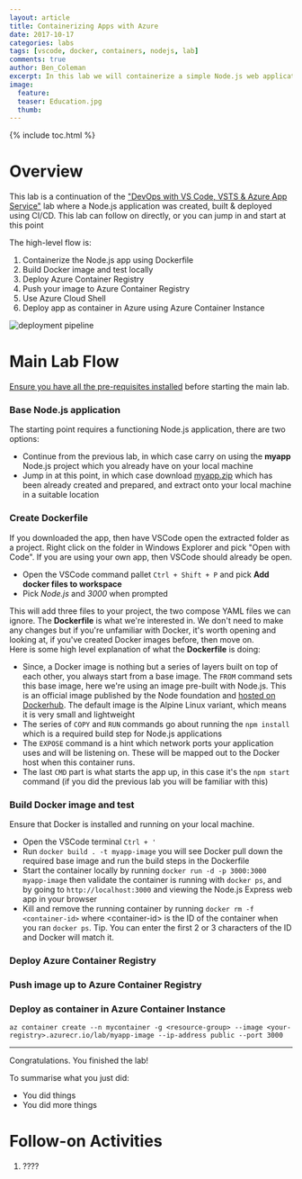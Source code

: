 ```yaml
---
layout: article
title: Containerizing Apps with Azure
date: 2017-10-17
categories: labs
tags: [vscode, docker, containers, nodejs, lab]
comments: true
author: Ben_Coleman
excerpt: In this lab we will containerize a simple Node.js web application and deploy it to Azure
image:
  feature: 
  teaser: Education.jpg
  thumb: 
---
```


{% include toc.html %}

# Overview

This lab is a continuation of the ["DevOps with VS Code, VSTS & Azure App Service"](/labs/devops-vsts/) lab where a Node.js application was created, built & deployed using CI/CD. This lab can follow on directly, or you can jump in and start at this point

The high-level flow is:
1. Containerize the Node.js app using Dockerfile
2. Build Docker image and test locally
3. Deploy Azure Container Registry
4. Push your image to Azure Container Registry
5. Use Azure Cloud Shell
6. Deploy app as container in Azure using Azure Container Instance

![deployment pipeline](./images/vscode-git-ci-cd-to-azure.png)

# Main Lab Flow

[Ensure you have all the pre-requisites installed](/workshops/devops-vsts/) before starting the main lab.

### Base Node.js application
The starting point requires a functioning Node.js application, there are two options:
- Continue from the previous lab, in which case carry on using the **myapp** Node.js project which you already have on your local machine
- Jump in at this point, in which case download [myapp.zip](./myapp.zip) which has been already created and prepared, and extract onto your local machine in a suitable location

### Create Dockerfile
If you downloaded the app, then have VSCode open the extracted folder as a project. Right click on the folder in Windows Explorer and pick "Open with Code". If you are using your own app, then VSCode should already be open.

- Open the VSCode command pallet `Ctrl + Shift + P` and pick **Add docker files to workspace**
- Pick *Node.js* and *3000* when prompted 

This will add three files to your project, the two compose YAML files we can ignore. The **Dockerfile** is what we're interested in. We don't need to make any changes but if you're unfamiliar with Docker, it's worth opening and looking at, if you've created Docker images before, then move on.  
Here is some high level explanation of what the **Dockerfile** is doing:  
- Since, a Docker image is nothing but a series of layers built on top of each other, you always start from a base image. The `FROM` command sets this base image, here we're using an image pre-built with Node.js. This is an official image published by the Node foundation and [hosted on Dockerhub](https://hub.docker.com/_/node/). The default image is the Alpine Linux variant, which means it is very small and lightweight  
- The series of `COPY` and `RUN` commands go about running the `npm install` which is a required build step for Node.js applications
- The `EXPOSE` command is a hint which network ports your application uses and will be listening on. These will be mapped out to the Docker host when this container runs.  
- The last `CMD` part is what starts the app up, in this case it's the `npm start` command (if you did the previous lab you will be familiar with this)

### Build Docker image and test
Ensure that Docker is installed and running on your local machine.  
- Open the VSCode terminal `Ctrl + '`
- Run `docker build . -t myapp-image` you will see Docker pull down the required base image and run the build steps in the Dockerfile
- Start the container locally by running `docker run -d -p 3000:3000 myapp-image` then validate the container is running with `docker ps`, and by going to `http://localhost:3000` and viewing the Node.js Express web app in your browser
- Kill and remove the running container by running `docker rm -f <container-id>` where \<container-id\> is the ID of the container when you ran `docker ps`. Tip. You can enter the first 2 or 3 characters of the ID and Docker will match it.

### Deploy Azure Container Registry

### Push image up to Azure Container Registry

### Deploy as container in Azure Container Instance
`az container create --n mycontainer -g <resource-group> --image <your-registry>.azurecr.io/lab/myapp-image --ip-address public --port 3000`

---

Congratulations. You finished the lab! 

To summarise what you just did:

* You did things
* You did more things

# Follow-on Activities

1. ????